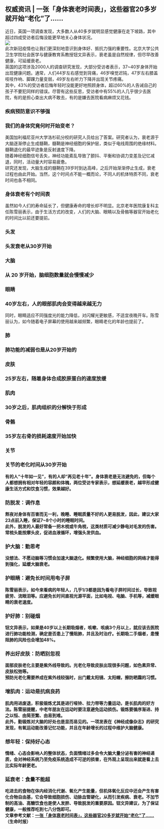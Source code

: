 ## 权威资讯 | 一张「身体衰老时间表」，这些器官20多岁就开始“老化”了……  
近日，英国一项调查发现，大多数人从40多岁就明显感觉健康在走下坡路，其中超过四成受访者后悔没能更早地关心身体状况。  
![](http://cdncms.v-keep.cn/wp-content/uploads/2020/05/timg.jpg)  
此次新冠疫情也让我们更深刻地意识到身体好、抵抗力强的重要性。北京大学公共卫生学院社会医学与健康教育系教授钮文异表示，衰老虽是自然规律，但尽早改善健康，可延缓衰老。  
英国的这项涉及2000人的调查研究发现，大部分受访者表示，37~40岁身体开始出现健康问题。通常，人们44岁左右感觉到背痛，46岁嗅觉迟钝，47岁左右膝盖吱吱作响、脚踝力量变弱，49岁左右听力下降并出现关节疼痛。  
其中，43%的受访者后悔年轻时没能更好地照顾身体，超过60%的人告诫自己的孩子不要犯同样的错误。尽管有这些反思，受访者中有55%的人几乎很少去医院，有的是担心查出大病不敢去，有的是嫌去医院看病麻烦又花钱。  
### 疾病预防意识不够强  
### 我们的身体究竟何时开始变老？  
美国加利福尼亚州大学洛杉矶分校的研究人员给出了答案。研究者认为，衰老源于大脑逐渐停止生成髓鞘，髓鞘是神经细胞的保护层，类似于电线周围的绝缘材料。髓鞘退化的最早迹象是反射速度下降。  
随着神经细胞信号丢失，神经功能紊乱导致了颤抖、平衡和协调力变差及记忆减退，同时，活动量大时容易疲惫。  
研究还发现，大脑生成的髓鞘在39岁时到达高峰，之后开始渐渐停止生成，衰老过程也由此开始。当然，这个时间点不能一概而论，不同人的机体特质不同，衰老时间也各不相同。  
### 身体衰老有个时间表  
虽然如今人们的寿命延长了，但健康寿命的增长却不明显。北京老年医院康复科主任陈雪丽表示，由于生活方式的改变，人们的大脑、眼睛以及骨骼等器官开始老化的时间比以前还要提前。  
### 头发  
### 头发衰老从30岁开始  
### 大脑  
### 从 20 岁开始，脑细胞数量就会慢慢减少  
### 眼睛  
### 40岁左右，人的眼部肌肉会变得越来越无力  
同时，眼睛适应不同强度光的能力降低，对闪耀光更敏感，不适宜夜晚开车。陈雪丽认为，如今随着电子屏幕的使用越来越频繁，眼睛老化的年龄也提前了。  
### 肺  
### 肺功能的减弱也是从20岁开始的  
### 皮肤  
### 25岁左右</strong>，随着身体<strong>合成胶原蛋白的速度放缓  
### 肌肉  
### 30岁之后，肌肉组织的分解快于形成  
### 骨骼  
### 35岁左右骨的损耗速度开始加快  
### 关节  
### 关节的老化时间从30岁开始  
有的人“十年如一见”，有的人却“再见老十年”。身体衰老是无法避免的，但每个人都想拥有相对年轻的容颜和体魄，两位受访专家表示，想延缓衰老，越早形成健康生活方式和饮食习惯，效果越好。  
### 防脱发：</strong><strong>调作息  
熬夜对身体有百害而无一利，晚睡、睡眠质量不好的人更易脱发，因此，建议大家23点前入睡，保证7~8个小时的睡眠时间。  
此外，脱发的人最好常备一把木梳或牛角梳，这类材质可减少静电对毛发的伤害。常梳头能按摩头皮，促进血液循环，增强头发供血。  
### 护大脑：</strong><strong>勤思考  
没想法、不愿动脑等习惯会加速大脑退化。频繁使用大脑，神经细胞的网络才能得到强化，延缓大脑衰老。  
### 护眼睛：</strong><strong>避免长时间用电子屏  
陈雪丽表示，如今来看病的年轻人，几乎1/3都是因为看电子屏时间过长，导致视疲劳、流眼泪等。应避免长时间直视光源平面，比如电视、电脑、手机等，减缓眼睛的衰老速度。  
### 护好肺：</strong><strong>别碰烟  
钮文异表示，如果是40岁以上长期吸烟者，咳嗽、咳痰3个月以上，就应该去医院进行肺功能检测，确定是否患上了慢阻肺，并且及时治疗。长期吸二手烟者，患慢阻肺的风险也会增加48%。  
### 养出好皮肤：</strong><strong>防晒别忽视  
面部皮肤老化主要是紫外线导致的。光老化导致皮肤出现很多问题，如色素异常、皮肤松弛等。  
预防光老化需要养成在紫外线较强时，出门戴太阳镜、太阳帽，擦防晒霜的习惯。  
### 增肌肉：</strong><strong>运动是抗病良药  
肌肉用进废退，积极锻炼尤其是进行哑铃、拉力带等力量运动，是长肌肉的好方法。陈雪丽提醒，中老年朋友在运动时要注意避免运动损伤。锻炼要循序渐进、持之以恒、由简至繁、由易到难。  
此外，勤锻炼对大脑的好处也是显而易见的。一项发表在《神经成像杂志》的研究发现，有氧运动能改善记忆功能，并且在年龄增长的过程中维护大脑健康。  
### 想年轻：</strong><strong>保持好心态  
情绪、心态会影响人的整体状态，负面情绪过多会令大脑大量分泌有害的神经递质，会对神经系统乃至免疫系统造成不可逆的损害，在外观上呈现出来就是看上去比实际年龄更老。  
### 延衰老：</strong><strong>食量不能超  
吃进去的食物在体内经消化代谢、氧化产生能量，但机体氧化反应中还会产生有害化合物自由基，它会导致细胞损伤、动脉血管硬化，从而引发疾病、衰老。不加节制的高油、高糖饮食也是使人发胖、导致脱发的重要原因。钮文异建议，为了保证健康，一般推荐吃到七八分饱即可。  
文章参考文献：<a href="https://k.sina.com.cn/article_1774057271_69bdf73702700qund.html?from=health">一张「身体衰老时间表」，这些器官20多岁就开始“老化”了……</a>（生命时报）  
